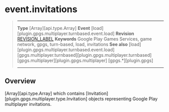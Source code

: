 # event.invitations

> --------------------- ------------------------------------------------------------------------------------------
> __Type__				[Array][api.type.Array]
> __Event__             [load][plugin.gpgs.multiplayer.turnbased.event.load]
> __Revision__          [REVISION_LABEL](REVISION_URL)
> __Keywords__          Google Play Games Services, game network, gpgs, turn-based, load, invitations
> __See also__          [load][plugin.gpgs.multiplayer.turnbased.event.load]
>						[gpgs.multiplayer.turnbased][plugin.gpgs.multiplayer.turnbased]
>						[gpgs.multiplayer][plugin.gpgs.multiplayer]
>                       [gpgs.*][plugin.gpgs]
> --------------------- ------------------------------------------------------------------------------------------

## Overview

[Array][api.type.Array] which contains [Invitation][plugin.gpgs.multiplayer.type.Invitation] objects representing Google&nbsp;Play multiplayer invitations.